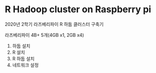 # R Hadoop cluster on Raspberry pi

2020년 2학기 라즈베리파이 R 하둡 클러스터 구축기

라즈베리파이 4B+ 5개(4GB x1, 2GB x4)

1. 하둡 설치
2. R 설치
3. R 하둡 설치
4. 네트워크 설정
